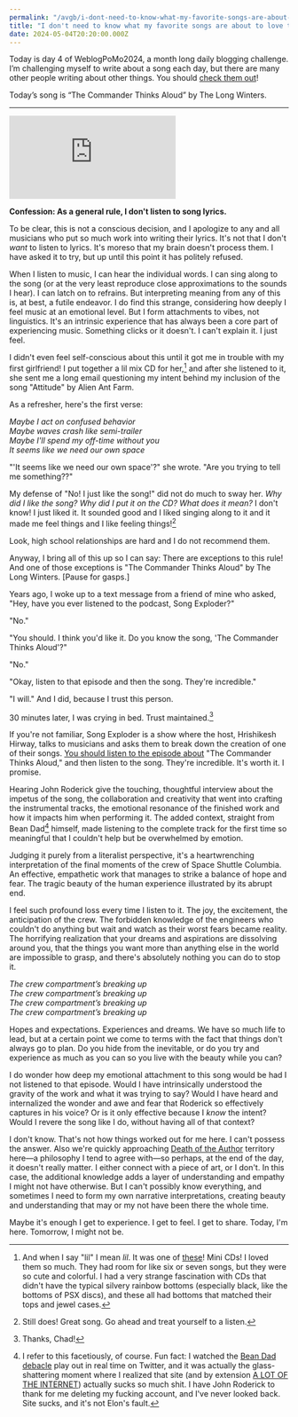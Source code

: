 ```yaml
---
permalink: "/avgb/i-dont-need-to-know-what-my-favorite-songs-are-about-but-sometimes-it-helps/index.html"
title: "I don't need to know what my favorite songs are about to love them—but sometimes it helps (or: “The Commander Thinks Aloud”)"
date: 2024-05-04T20:20:00.000Z
---
```


Today is day 4 of WeblogPoMo2024, a month long daily blogging challenge. I’m challenging myself to write about a song each day, but there are many other people writing about other things. You should [check them out](https://weblog.anniegreens.lol/weblog-posting-month-2024/participators)!

Today’s song is “The Commander Thinks Aloud” by The Long Winters.

* * *
<iframe class="youtube" src="https://www.youtube.com/embed/kdtIjnpeolE?si=LvTHZ_H18l_r_8CB" title="YouTube video player" frameborder="0" allow="accelerometer; autoplay; clipboard-write; encrypted-media; gyroscope; picture-in-picture; web-share" referrerpolicy="strict-origin-when-cross-origin" allowfullscreen></iframe>

**Confession: As a general rule, I don't listen to song lyrics.**

To be clear, this is not a conscious decision, and I apologize to any and all musicians who put so much work into writing their lyrics. It's not that I don't _want_ to listen to lyrics. It's moreso that my brain doesn't process them. I have asked it to try, but up until this point it has politely refused.

When I listen to music, I can hear the individual words. I can sing along to the song (or at the very least reproduce close approximations to the sounds I hear). I can latch on to refrains. But interpreting meaning from any of this is, at best, a futile endeavor. I do find this strange, considering how deeply I feel music at an emotional level. But I form attachments to vibes, not linguistics. It's an intrinsic experience that has always been a core part of experiencing music. Something clicks or it doesn't. I can't explain it. I just feel.

I didn't even feel self-conscious about this until it got me in trouble with my first girlfriend! I put together a lil mix CD for her,[^1] and after she listened to it, she sent me a long email questioning my intent behind my inclusion of the song "Attitude" by Alien Ant Farm.

As a refresher, here's the first verse:

_Maybe I act on confused behavior_  
_Maybe waves crash like semi-trailer_  
_Maybe I'll spend my off-time without you_  
_It seems like we need our own space_

"'It seems like we need our own space'?" she wrote. "Are you trying to tell me something??"

My defense of "No! I just like the song!" did not do much to sway her. _Why did I like the song? Why did I put it on the CD? What does it mean?_ I don't know! I just liked it. It sounded good and I liked singing along to it and it made me feel things and I like feeling things![^2]

Look, high school relationships are hard and I do not recommend them.

Anyway, I bring all of this up so I can say: There are exceptions to this rule! And one of those exceptions is "The Commander Thinks Aloud" by The Long Winters. \[Pause for gasps.\]

Years ago, I woke up to a text message from a friend of mine who asked, "Hey, have you ever listened to the podcast, Song Exploder?"

"No."

"You should. I think you'd like it. Do you know the song, 'The Commander Thinks Aloud'?"

"No."

"Okay, listen to that episode and then the song. They're incredible."

"I will." And I did, because I trust this person.

30 minutes later, I was crying in bed. Trust maintained.[^3]

If you're not familiar, Song Exploder is a show where the host, Hrishikesh Hirway, talks to musicians and asks them to break down the creation of one of their songs. [You should listen to the episode about](https://songexploder.net/the-long-winters) "The Commander Thinks Aloud," and then listen to the song. They're incredible. It's worth it. I promise.

Hearing John Roderick give the touching, thoughtful interview about the impetus of the song, the collaboration and creativity that went into crafting the instrumental tracks, the emotional resonance of the finished work and how it impacts him when performing it. The added context, straight from Bean Dad[^4] himself, made listening to the complete track for the first time so meaningful that I couldn't help but be overwhelmed by emotion.

Judging it purely from a literalist perspective, it's a heartwrenching interpretation of the final moments of the crew of Space Shuttle Columbia. An effective, empathetic work that manages to strike a balance of hope and fear. The tragic beauty of the human experience illustrated by its abrupt end.

I feel such profound loss every time I listen to it. The joy, the excitement, the anticipation of the crew. The forbidden knowledge of the engineers who couldn't do anything but wait and watch as their worst fears became reality. The horrifying realization that your dreams and aspirations are dissolving around you, that the things you want more than anything else in the world are impossible to grasp, and there's absolutely nothing you can do to stop it.

_The crew compartment’s breaking up_  
_The crew compartment’s breaking up_  
_The crew compartment’s breaking up_  
_The crew compartment’s breaking up_

Hopes and expectations. Experiences and dreams. We have so much life to lead, but at a certain point we come to terms with the fact that things don't always go to plan. Do you hide from the inevitable, or do you try and experience as much as you can so you live with the beauty while you can?

I do wonder how deep my emotional attachment to this song would be had I not listened to that episode. Would I have intrinsically understood the gravity of the work and what it was trying to say? Would I have heard and internalized the wonder and awe and fear that Roderick so effectively captures in his voice? Or is it only effective because I _know_ the intent? Would I revere the song like I do, without having all of that context?

I don't know. That's not how things worked out for me here. I can't possess the answer. Also we're quickly approaching [Death of the Author](https://en.wikipedia.org/wiki/The_Death_of_the_Author) territory here—a philosophy I tend to agree with—so perhaps, at the end of the day, it doesn't really matter. I either connect with a piece of art, or I don't. In this case, the additional knowledge adds a layer of understanding and empathy I might not have otherwise. But I can't possibly know everything, and sometimes I need to form my own narrative interpretations, creating beauty and understanding that may or my not have been there the whole time.

Maybe it's enough I get to experience. I get to feel. I get to share. Today, I'm here. Tomorrow, I might not be.


[^1]: And when I say "lil" I mean _lil_. It was one of [these](https://m.media-amazon.com/images/I/61SA48Q7DEL._AC_UF1000,1000_QL80_.jpg)! Mini CDs! I loved them so much. They had room for like six or seven songs, but they were so cute and colorful. I had a very strange fascination with CDs that didn't have the typical silvery rainbow bottoms (especially black, like the bottoms of PSX discs), and these all had bottoms that matched their tops and jewel cases.  
  
[^2]: Still does! Great song. Go ahead and treat yourself to a listen.  
  
[^3]: Thanks, Chad!  
  
[^4]: I refer to this facetiously, of course. Fun fact: I watched the [Bean Dad debacle](https://knowyourmeme.com/memes/events/bean-dad) play out in real time on Twitter, and it was actually the glass-shattering moment where I realized that site (and by extension [A LOT OF THE INTERNET](https://gkeenan.co/avgb/hey-so-i-think-i-fucking-hate-the-internet)) actually sucks so much shit. I have John Roderick to thank for me deleting my fucking account, and I've never looked back. Site sucks, and it's not Elon's fault.[^5]  
  
[^5]: It _is_ Elon's fault that it is EVEN WORSE than it was. Fuck Elon, fuck Twitter, and actually fuck Elon again just for good measure. Garbage person.__
